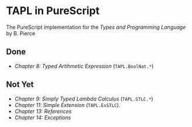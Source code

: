 # TAPL in PureScript
The PureScript implementation for the *Types and Programming Language* by B. Pierce

## Done
  - *Chapter 8: Typed Artihmetic Expression* (`TAPL.BoolNat.*`)

## Not Yet
  - *Chapter 9: Simply Typed Lambda Calculus* (`TAPL.STLC.*`)
  - *Chapter 11: Simple Extension* (`TAPL.ExSTLC`).
  - *Chapter 13: References* 
  - *Chapter 14: Exceptions* 
